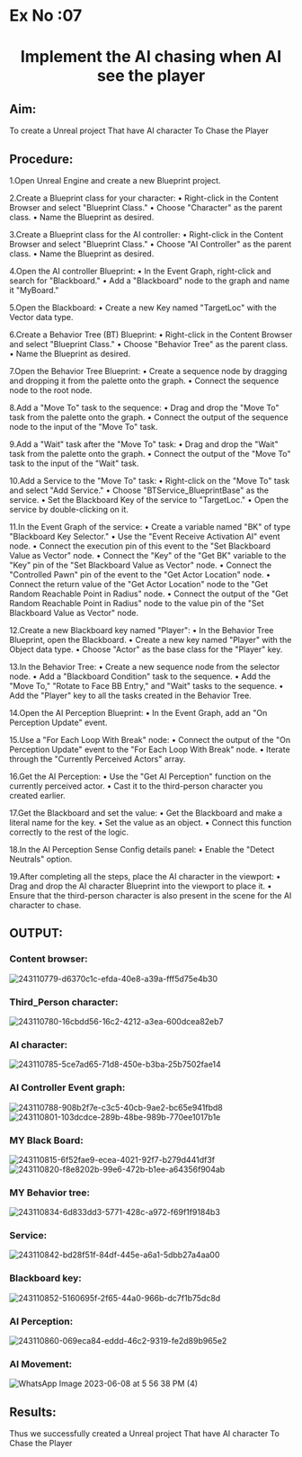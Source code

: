 # Ex No :07

# <p align="center"> Implement the AI chasing when AI see the player </p>


## Aim:
To create a Unreal project That have AI character To Chase the Player

## Procedure:
1.Open Unreal Engine and create a new Blueprint project.

2.Create a Blueprint class for your character: • Right-click in the Content Browser and select "Blueprint Class." • Choose "Character" as the parent class. • Name the Blueprint as desired.

3.Create a Blueprint class for the AI controller: • Right-click in the Content Browser and select "Blueprint Class." • Choose "AI Controller" as the parent class. • Name the Blueprint as desired.

4.Open the AI controller Blueprint: • In the Event Graph, right-click and search for "Blackboard." • Add a "Blackboard" node to the graph and name it "MyBoard."

5.Open the Blackboard: • Create a new Key named "TargetLoc" with the Vector data type.

6.Create a Behavior Tree (BT) Blueprint: • Right-click in the Content Browser and select "Blueprint Class." • Choose "Behavior Tree" as the parent class. • Name the Blueprint as desired.

7.Open the Behavior Tree Blueprint: • Create a sequence node by dragging and dropping it from the palette onto the graph. • Connect the sequence node to the root node.

8.Add a "Move To" task to the sequence: • Drag and drop the "Move To" task from the palette onto the graph. • Connect the output of the sequence node to the input of the "Move To" task.

9.Add a "Wait" task after the "Move To" task: • Drag and drop the "Wait" task from the palette onto the graph. • Connect the output of the "Move To" task to the input of the "Wait" task.

10.Add a Service to the "Move To" task: • Right-click on the "Move To" task and select "Add Service." • Choose "BTService_BlueprintBase" as the service. • Set the Blackboard Key of the service to "TargetLoc." • Open the service by double-clicking on it.

11.In the Event Graph of the service: • Create a variable named "BK" of type "Blackboard Key Selector." • Use the "Event Receive Activation AI" event node. • Connect the execution pin of this event to the "Set Blackboard Value as Vector" node. • Connect the "Key" of the "Get BK" variable to the "Key" pin of the "Set Blackboard Value as Vector" node. • Connect the "Controlled Pawn" pin of the event to the "Get Actor Location" node. • Connect the return value of the "Get Actor Location" node to the "Get Random Reachable Point in Radius" node. • Connect the output of the "Get Random Reachable Point in Radius" node to the value pin of the "Set Blackboard Value as Vector" node.

12.Create a new Blackboard key named "Player": • In the Behavior Tree Blueprint, open the Blackboard. • Create a new key named "Player" with the Object data type. • Choose "Actor" as the base class for the "Player" key.

13.In the Behavior Tree: • Create a new sequence node from the selector node. • Add a "Blackboard Condition" task to the sequence. • Add the "Move To," "Rotate to Face BB Entry," and "Wait" tasks to the sequence. • Add the "Player" key to all the tasks created in the Behavior Tree.

14.Open the AI Perception Blueprint: • In the Event Graph, add an "On Perception Update" event.

15.Use a "For Each Loop With Break" node: • Connect the output of the "On Perception Update" event to the "For Each Loop With Break" node. • Iterate through the "Currently Perceived Actors" array.

16.Get the AI Perception: • Use the "Get AI Perception" function on the currently perceived actor. • Cast it to the third-person character you created earlier.

17.Get the Blackboard and set the value: • Get the Blackboard and make a literal name for the key. • Set the value as an object. • Connect this function correctly to the rest of the logic.

18.In the AI Perception Sense Config details panel: • Enable the "Detect Neutrals" option.

19.After completing all the steps, place the AI character in the viewport: • Drag and drop the AI character Blueprint into the viewport to place it. • Ensure that the third-person character is also present in the scene for the AI character to chase.

## OUTPUT:
### Content browser:

![243110779-d6370c1c-efda-40e8-a39a-fff5d75e4b30](https://github.com/durga46/ex7.gameprogramming/assets/75235704/aa0c494f-f57f-4a68-92f6-8ee2b1b71570)

### Third_Person character:
![243110780-16cbdd56-16c2-4212-a3ea-600dcea82eb7](https://github.com/durga46/ex7.gameprogramming/assets/75235704/6a3bf752-95a0-4faf-95e7-996331edfdc4)


### AI character:
![243110785-5ce7ad65-71d8-450e-b3ba-25b7502fae14](https://github.com/durga46/ex7.gameprogramming/assets/75235704/63f3d54e-1bf1-41c7-9101-2c956b705159)


### AI Controller Event graph:
![243110788-908b2f7e-c3c5-40cb-9ae2-bc65e941fbd8](https://github.com/durga46/ex7.gameprogramming/assets/75235704/0c73b84c-38da-4d7e-9759-9b8602211600)
![243110801-103dcdce-289b-48be-989b-770ee1017b1e](https://github.com/durga46/ex7.gameprogramming/assets/75235704/58c89279-68ce-4474-927a-497464d05ef9)


### MY Black Board:
![243110815-6f52fae9-ecea-4021-92f7-b279d441df3f](https://github.com/durga46/ex7.gameprogramming/assets/75235704/f0654175-e599-487f-b26f-29cfc5f0479f)
![243110820-f8e8202b-99e6-472b-b1ee-a64356f904ab](https://github.com/durga46/ex7.gameprogramming/assets/75235704/e814452b-bb7f-48b3-a523-c2aabe6a4c10)


### MY Behavior tree:
![243110834-6d833dd3-5771-428c-a972-f69f1f9184b3](https://github.com/durga46/ex7.gameprogramming/assets/75235704/72285959-ad7a-4589-982e-6be026d42e09)


### Service:
![243110842-bd28f51f-84df-445e-a6a1-5dbb27a4aa00](https://github.com/durga46/ex7.gameprogramming/assets/75235704/11933b30-b66f-4861-9dda-7282e1a60eb9)


### Blackboard key:
![243110852-5160695f-2f65-44a0-966b-dc7f1b75dc8d](https://github.com/durga46/ex7.gameprogramming/assets/75235704/1e4d7e2d-44e2-404a-9cfa-73ce68a8c53d)



### AI Perception:
![243110860-069eca84-eddd-46c2-9319-fe2d89b965e2](https://github.com/durga46/ex7.gameprogramming/assets/75235704/261ecd45-30af-401c-b3a8-6771899368e5)


### AI Movement:
![WhatsApp Image 2023-06-08 at 5 56 38 PM (4)](https://github.com/durga46/ex7.gameprogramming/assets/75235704/a8d2cbc7-60b5-4abe-9265-4348d2296739)


## Results:
Thus we successfully created a Unreal project That have AI character To Chase the Player

